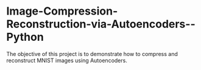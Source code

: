 # Image-Compression-Reconstruction-via-Autoencoders--Python
The objective of this project is to demonstrate how to compress and reconstruct MNIST images using Autoencoders.
